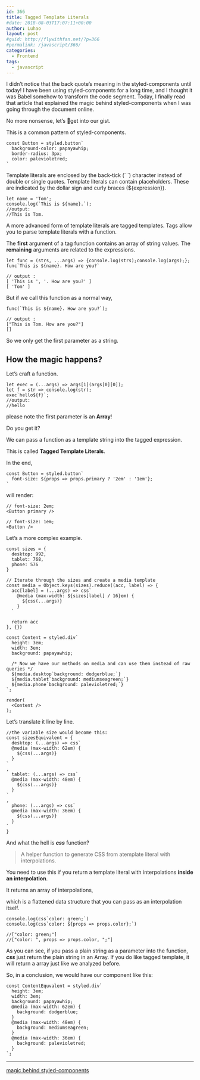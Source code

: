 ```yaml
---
id: 366
title: Tagged Template Literals
#date: 2018-08-03T17:07:11+00:00
author: Luhao
layout: post
#guid: http://flywithfan.net/?p=366
#permalink: /javascript/366/
categories:
  - Frontend
tags:
  - javascript
---
```


I didn&#8217;t notice that the back quote&#8217;s meaning in the styled-components until today! I have been using styled-components for a long time, and I thought it was Babel somehow to transform the code segment. Today, I finally read that article that explained the magic behind styled-components when I was going through the document online.

No more nonsense, let&#8217;s get into our gist.

This is a common pattern of styled-components.

<pre><code class="language-javascript ">const Button = styled.button`
  background-color: papayawhip;
  border-radius: 3px;
  color: palevioletred;
`
</code></pre>

Template literals are enclosed by the back-tick (&#96; &#96;) character instead of double or single quotes. Template literals can contain placeholders. These are indicated by the dollar sign and curly braces (${expression}).

<pre><code class="language-javascript ">let name = 'Tom';
console.log(`This is ${name}.`);
//output:
//This is Tom.
</code></pre>

A more advanced form of template literals are tagged templates. Tags allow you to parse template literals with a function.

The **first** argument of a tag function contains an array of string values. The **remaining** arguments are related to the expressions.

<pre><code class="language-javascript ">let func = (strs, ...args) =&gt; {console.log(strs);console.log(args);};
func`This is ${name}. How are you?`

// output :
[ 'This is ', '. How are you?' ]  
[ 'Tom' ]
</code></pre>

But if we call this function as a normal way,

<pre><code class="language-javascript ">func(`This is ${name}. How are you?`);

// output :
["This is Tom. How are you?"]
[]
</code></pre>

So we only get the first parameter as a string.

## How the magic happens?

Let&#8217;s craft a function.

<pre><code class="language-javascript ">let exec = (...args) =&gt; args[1](args[0][0]);
let f = str =&gt; console.log(str);
exec`hello${f}`;
//output:
//hello
</code></pre>

please note the first parameter is an **Array**!

Do you get it?

We can pass a function as a template string into the tagged expression.

This is called **Tagged Template Literals**.

In the end,

<pre><code class="language-javascript ">const Button = styled.button`
  font-size: ${props =&gt; props.primary ? '2em' : '1em'};
`
</code></pre>

will render:

<pre><code class="">// font-size: 2em;
&lt;Button primary /&gt;

// font-size: 1em;
&lt;Button /&gt;
</code></pre>

Let&#8217;s a more complex example.

<pre><code class="language-javascript ">const sizes = {
  desktop: 992,
  tablet: 768,
  phone: 576
}

// Iterate through the sizes and create a media template
const media = Object.keys(sizes).reduce((acc, label) =&gt; {
  acc[label] = (...args) =&gt; css`
    @media (max-width: ${sizes[label] / 16}em) {
      ${css(...args)}
    }
  `

  return acc
}, {})

const Content = styled.div`
  height: 3em;
  width: 3em;
  background: papayawhip;

  /* Now we have our methods on media and can use them instead of raw queries */
  ${media.desktop`background: dodgerblue;`}
  ${media.tablet`background: mediumseagreen;`}
  ${media.phone`background: palevioletred;`}
`;

render(
  &lt;Content /&gt;
);
</code></pre>

Let&#8217;s translate it line by line.

<pre><code class="language-javascript ">//the variable size would become this:
const sizesEquivalent = {
  desktop: (...args) =&gt; css`
  @media (max-width: 62em) {
    ${css(...args)}
  }
`
,
  tablet: (...args) =&gt; css`
  @media (max-width: 48em) {
    ${css(...args)}
  }
`
,
  phone: (...args) =&gt; css`
  @media (max-width: 36em) {
    ${css(...args)}
  }
`
}
</code></pre>

And what the hell is **_css_** function?

> A helper function to generate CSS from atemplate literal with interpolations.

You need to use this if you return a template literal with interpolations **inside an interpolation**.

It returns an array of interpolations,

which is a flattened data structure that you can pass as an interpolation itself.

<pre><code class="language-javascript ">console.log(css`color: green;`)
console.log(css`color: ${props =&gt; props.color};`)

//["color: green;"]
//["color: ", props =&gt; props.color, ";"]
</code></pre>

As you can see, if you pass a plain string as a parameter into the function, **_css_** just return the plain string in an Array. If you do like tagged template, it will return a array just like we analyzed before.

So, in a conclusion, we would have our component like this:

<pre><code class="language-javascript ">const ContentEquvalent = styled.div`
  height: 3em;
  width: 3em;
  background: papayawhip;
  @media (max-width: 62em) {
    background: dodgerblue;
  }
  @media (max-width: 48em) {
    background: mediumseagreen;
  }
  @media (max-width: 36em) {
    background: palevioletred;
  }
`;
</code></pre>

---

[magic behind styled-components](https://mxstbr.blog/2016/11/styled-components-magic-explained/)

